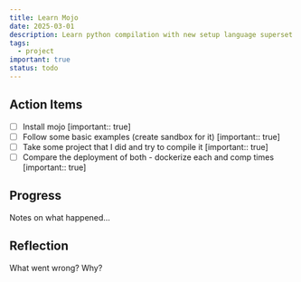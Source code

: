 ```yaml
---
title: Learn Mojo
date: 2025-03-01
description: Learn python compilation with new setup language superset.
tags:
  - project
important: true
status: todo
---
```


## Action Items

- [ ] Install mojo [important:: true]
- [ ] Follow some basic examples (create sandbox for it) [important:: true]
- [ ] Take some project that I did and try to compile it [important:: true]
- [ ] Compare the deployment of both - dockerize each and comp times [important:: true]

## Progress

Notes on what happened...

## Reflection

What went wrong? Why?
